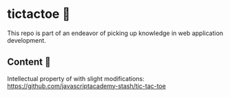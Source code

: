 # tictactoe 📝  
This repo is part of an endeavor of picking up knowledge in web application development.

## Content 🚀  
Intellectual property of with slight modifications: 
https://github.com/javascriptacademy-stash/tic-tac-toe